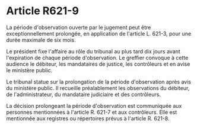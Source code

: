 # Article R621-9

La période d'observation ouverte par le jugement peut être exceptionnellement prolongée, en application de l'article L. 621-3, pour une durée maximale de six mois.

Le président fixe l'affaire au rôle du tribunal au plus tard dix jours avant l'expiration de chaque période d'observation. Le greffier convoque à cette audience le débiteur, les mandataires de justice, les contrôleurs et en avise le ministère public.

Le tribunal statue sur la prolongation de la période d'observation après avis du ministère public. Il recueille préalablement les observations du débiteur, de l'administrateur, du mandataire judiciaire et des contrôleurs.

La décision prolongeant la période d'observation est communiquée aux personnes mentionnées à l'article R. 621-7 et aux contrôleurs. Elle est mentionnée aux registres ou répertoires prévus à l'article R. 621-8.
